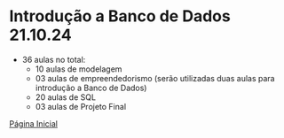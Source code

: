 # Introdução a Banco de Dados 21.10.24

- 36 aulas no total:
  - 10 aulas de modelagem
  - 03 aulas de empreendedorismo (serão utilizadas duas aulas para introdução a Banco de Dados)
  - 20 aulas de SQL
  - 03 aulas de Projeto Final
  
[Página Inicial](../README.md)
